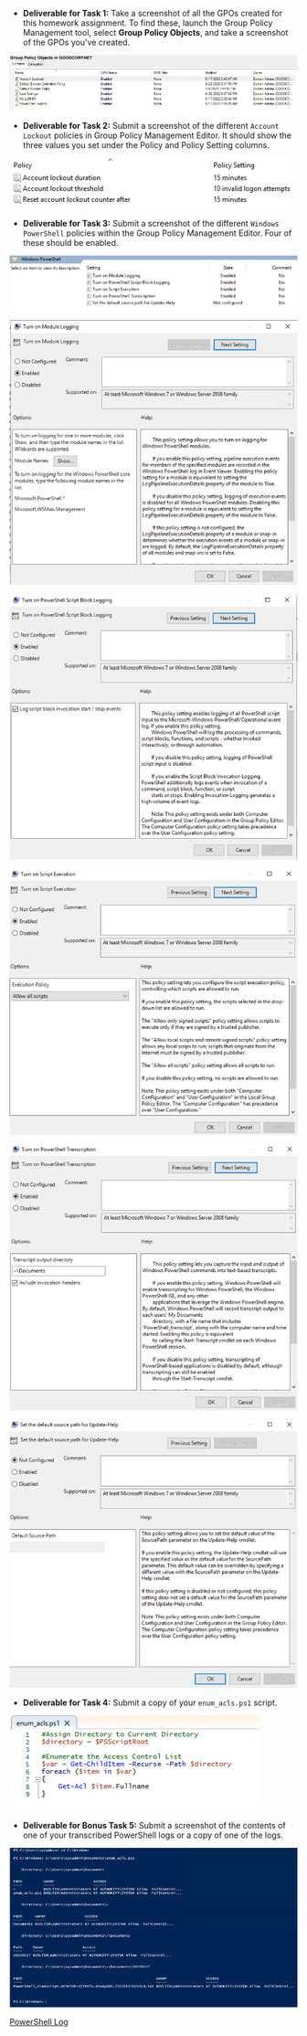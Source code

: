 - **Deliverable for Task 1:** Take a screenshot of all the GPOs created for this homework assignment. To find these, launch the Group Policy Management tool, select **Group Policy Objects**, and take a screenshot of the GPOs you've created.

![GPOs Created](HW_7\Images\GPOsCreated.PNG)

- **Deliverable for Task 2:** Submit a screenshot of the different `Account Lockout` policies in Group Policy Management Editor. It should show the three values you set under the Policy and Policy Setting columns.

![Account Lockout Policies](HW_7\Images\AccountLockoutPolicies.PNG)

- **Deliverable for Task 3:** Submit a screenshot of the different `Windows PowerShell` policies within the Group Policy Management Editor. Four of these should be enabled.

![Windows PowerShell Policies List](HW_7\Images\PowerShellPolicies.PNG)

![Module Logging](HW_7\Images\ModuleLogging.PNG)

![Block Logging](HW_7\Images\BlockLogging.PNG)

![Script Execution](HW_7\Images\ScriptExecution.PNG)

![PowerShell Transcription](HW_7\Images\Transcription.PNG)

![Update-Help](HW_7\Images\Update-Help.PNG)

- **Deliverable for Task 4:** Submit a copy of your `enum_acls.ps1` script.

![Script](HW_7\Images\enum_aclsScript.PNG)

- **Deliverable for Bonus Task 5:** Submit a screenshot of the contents of one of your transcribed PowerShell logs or a copy of one of the logs.

![Script Output](HW_7\Images\enum_aclsOutput.PNG)

[PowerShell Log](HW_7\Images\PowerShell_transcript.DESKTOP-SITPOTH.wOFrLe9q.20220517032030.txt)